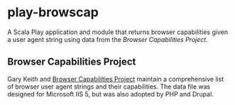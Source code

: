 
play-browscap
=============

A Scala Play application and module that returns browser capabilities given a user agent
string using data from the *Browser Capabilities Project*.


Browser Capabilities Project
----------------------------

Gary Keith and [Browser Capabilities Project](http://browsers.garykeith.com/) maintain a
comprehensive list of browser user agent strings and their capabilities.  The data file
was designed for Microsoft IIS 5, but was also adopted by PHP and Drupal.

